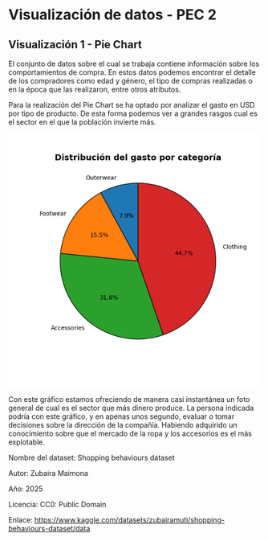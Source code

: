 # Visualización de datos - PEC 2
## Visualización 1 - Pie Chart

El conjunto de datos sobre el cual se trabaja contiene información sobre los comportamientos de compra. En estos datos podemos encontrar el detalle de los compradores como edad y género, el tipo de compras realizadas o en la época que las realizaron, entre otros atributos.

Para la realización del Pie Chart se ha optado por analizar el gasto en USD por tipo de producto. De esta forma podemos ver a grandes rasgos cual es el sector en el que la población invierte más.

![Pie Chart con la distribución de las compras por tipo de producto](Pie_chart.png)

Con este gráfico estamos ofreciendo de manera casi instantánea un foto general de cual es el sector que más dinero produce. La persona indicada podría con este gráfico, y en apenas unos segundo, evaluar o tomar decisiones sobre la dirección de la compañía. Habiendo adquirido un conocimiento sobre que el mercado de la ropa y los accesorios es el más explotable.

Nombre del dataset: Shopping behaviours dataset

Autor: Zubaira Maimona

Año: 2025

Licencia: CC0: Public Domain

Enlace: https://www.kaggle.com/datasets/zubairamuti/shopping-behaviours-dataset/data